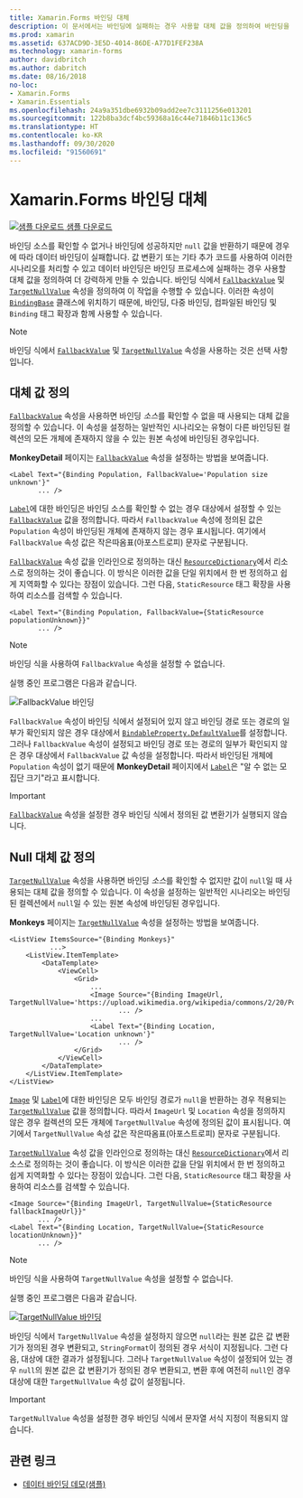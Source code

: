 ```yaml
---
title: Xamarin.Forms 바인딩 대체
description: 이 문서에서는 바인딩에 실패하는 경우 사용할 대체 값을 정의하여 바인딩을 보다 강력하게 만드는 방법에 대해 설명합니다.
ms.prod: xamarin
ms.assetid: 637ACD9D-3E5D-4014-86DE-A77D1FEF238A
ms.technology: xamarin-forms
author: davidbritch
ms.author: dabritch
ms.date: 08/16/2018
no-loc:
- Xamarin.Forms
- Xamarin.Essentials
ms.openlocfilehash: 24a9a351dbe6932b09add2ee7c3111256e013201
ms.sourcegitcommit: 122b8ba3dcf4bc59368a16c44e71846b11c136c5
ms.translationtype: HT
ms.contentlocale: ko-KR
ms.lasthandoff: 09/30/2020
ms.locfileid: "91560691"
---
```

# <a name="no-locxamarinforms-binding-fallbacks"></a>Xamarin.Forms 바인딩 대체

[![샘플 다운로드](~/media/shared/download.png) 샘플 다운로드](https://docs.microsoft.com/samples/xamarin/xamarin-forms-samples/databindingdemos)

바인딩 소스를 확인할 수 없거나 바인딩에 성공하지만 `null` 값을 반환하기 때문에 경우에 따라 데이터 바인딩이 실패합니다. 값 변환기 또는 기타 추가 코드를 사용하여 이러한 시나리오를 처리할 수 있고 데이터 바인딩은 바인딩 프로세스에 실패하는 경우 사용할 대체 값을 정의하여 더 강력하게 만들 수 있습니다. 바인딩 식에서 [`FallbackValue`](xref:Xamarin.Forms.BindingBase.FallbackValue) 및 [`TargetNullValue`](xref:Xamarin.Forms.BindingBase.TargetNullValue) 속성을 정의하여 이 작업을 수행할 수 있습니다. 이러한 속성이 [`BindingBase`](xref:Xamarin.Forms.BindingBase) 클래스에 위치하기 때문에, 바인딩, 다중 바인딩, 컴파일된 바인딩 및 `Binding` 태그 확장과 함께 사용할 수 있습니다.

> [!NOTE]
> 바인딩 식에서 [`FallbackValue`](xref:Xamarin.Forms.BindingBase.FallbackValue) 및 [`TargetNullValue`](xref:Xamarin.Forms.BindingBase.TargetNullValue) 속성을 사용하는 것은 선택 사항입니다.

## <a name="defining-a-fallback-value"></a>대체 값 정의

[`FallbackValue`](xref:Xamarin.Forms.BindingBase.FallbackValue) 속성을 사용하면 바인딩 *소스*를 확인할 수 없을 때 사용되는 대체 값을 정의할 수 있습니다. 이 속성을 설정하는 일반적인 시나리오는 유형이 다른 바인딩된 컬렉션의 모든 개체에 존재하지 않을 수 있는 원본 속성에 바인딩된 경우입니다.

**MonkeyDetail** 페이지는 [`FallbackValue`](xref:Xamarin.Forms.BindingBase.FallbackValue) 속성을 설정하는 방법을 보여줍니다.

```xaml
<Label Text="{Binding Population, FallbackValue='Population size unknown'}"
       ... />   
```

[`Label`](xref:Xamarin.Forms.Label)에 대한 바인딩은 바인딩 소스를 확인할 수 없는 경우 대상에서 설정할 수 있는 [`FallbackValue`](xref:Xamarin.Forms.BindingBase.FallbackValue) 값을 정의합니다. 따라서 `FallbackValue` 속성에 정의된 값은 `Population` 속성이 바인딩된 개체에 존재하지 않는 경우 표시됩니다. 여기에서 `FallbackValue` 속성 값은 작은따옴표(아포스트로피) 문자로 구분됩니다.

[`FallbackValue`](xref:Xamarin.Forms.BindingBase.FallbackValue) 속성 값을 인라인으로 정의하는 대신 [`ResourceDictionary`](xref:Xamarin.Forms.ResourceDictionary)에서 리소스로 정의하는 것이 좋습니다. 이 방식은 이러한 값을 단일 위치에서 한 번 정의하고 쉽게 지역화할 수 있다는 장점이 있습니다. 그런 다음, `StaticResource` 태그 확장을 사용하여 리소스를 검색할 수 있습니다.

```xaml
<Label Text="{Binding Population, FallbackValue={StaticResource populationUnknown}}"
       ... />  
```

> [!NOTE]
> 바인딩 식을 사용하여 `FallbackValue` 속성을 설정할 수 없습니다.

실행 중인 프로그램은 다음과 같습니다.

![FallbackValue 바인딩](binding-fallbacks-images/bindingunavailable-detail-cropped.png "FallbackValue 바인딩")

`FallbackValue` 속성이 바인딩 식에서 설정되어 있지 않고 바인딩 경로 또는 경로의 일부가 확인되지 않은 경우 대상에서 [`BindableProperty.DefaultValue`](xref:Xamarin.Forms.BindableProperty.DefaultValue)를 설정합니다. 그러나 `FallbackValue` 속성이 설정되고 바인딩 경로 또는 경로의 일부가 확인되지 않은 경우 대상에서 `FallbackValue` 값 속성을 설정합니다. 따라서 바인딩된 개체에 `Population` 속성이 없기 때문에 **MonkeyDetail** 페이지에서 [`Label`](xref:Xamarin.Forms.Label)은 "알 수 없는 모집단 크기"라고 표시합니다.

> [!IMPORTANT]
> [`FallbackValue`](xref:Xamarin.Forms.BindingBase.FallbackValue) 속성을 설정한 경우 바인딩 식에서 정의된 값 변환기가 실행되지 않습니다.

## <a name="defining-a-null-replacement-value"></a>Null 대체 값 정의

[`TargetNullValue`](xref:Xamarin.Forms.BindingBase.TargetNullValue) 속성을 사용하면 바인딩 *소스*를 확인할 수 없지만 값이 `null`일 때 사용되는 대체 값을 정의할 수 있습니다. 이 속성을 설정하는 일반적인 시나리오는 바인딩된 컬렉션에서 `null`일 수 있는 원본 속성에 바인딩된 경우입니다.

**Monkeys** 페이지는 [`TargetNullValue`](xref:Xamarin.Forms.BindingBase.TargetNullValue) 속성을 설정하는 방법을 보여줍니다.

```xaml
<ListView ItemsSource="{Binding Monkeys}"
          ...>
    <ListView.ItemTemplate>
        <DataTemplate>
            <ViewCell>
                <Grid>
                    ...
                    <Image Source="{Binding ImageUrl, TargetNullValue='https://upload.wikimedia.org/wikipedia/commons/2/20/Point_d_interrogation.jpg'}"
                           ... />
                    ...
                    <Label Text="{Binding Location, TargetNullValue='Location unknown'}"
                           ... />
                </Grid>
            </ViewCell>
        </DataTemplate>
    </ListView.ItemTemplate>
</ListView>
```

[`Image`](xref:Xamarin.Forms.Image) 및 [`Label`](xref:Xamarin.Forms.Label)에 대한 바인딩은 모두 바인딩 경로가 `null`을 반환하는 경우 적용되는 [`TargetNullValue`](xref:Xamarin.Forms.BindingBase.TargetNullValue) 값을 정의합니다. 따라서 `ImageUrl` 및 `Location` 속성을 정의하지 않은 경우 컬렉션의 모든 개체에 `TargetNullValue` 속성에 정의된 값이 표시됩니다. 여기에서 `TargetNullValue` 속성 값은 작은따옴표(아포스트로피) 문자로 구분됩니다.

[`TargetNullValue`](xref:Xamarin.Forms.BindingBase.TargetNullValue) 속성 값을 인라인으로 정의하는 대신 [`ResourceDictionary`](xref:Xamarin.Forms.ResourceDictionary)에서 리소스로 정의하는 것이 좋습니다. 이 방식은 이러한 값을 단일 위치에서 한 번 정의하고 쉽게 지역화할 수 있다는 장점이 있습니다. 그런 다음, `StaticResource` 태그 확장을 사용하여 리소스를 검색할 수 있습니다.

```xaml
<Image Source="{Binding ImageUrl, TargetNullValue={StaticResource fallbackImageUrl}}"
       ... />
<Label Text="{Binding Location, TargetNullValue={StaticResource locationUnknown}}"
       ... />
```

> [!NOTE]
> 바인딩 식을 사용하여 `TargetNullValue` 속성을 설정할 수 없습니다.

실행 중인 프로그램은 다음과 같습니다.

[![TargetNullValue 바인딩](binding-fallbacks-images/bindingunavailable-small.png "TargetNullValue 바인딩")](binding-fallbacks-images/bindingunavailable-large.png#lightbox "TargetNullValue 바인딩")

바인딩 식에서 `TargetNullValue` 속성을 설정하지 않으면 `null`라는 원본 값은 값 변환기가 정의된 경우 변환되고, `StringFormat`이 정의된 경우 서식이 지정됩니다. 그런 다음, 대상에 대한 결과가 설정됩니다. 그러나 `TargetNullValue` 속성이 설정되어 있는 경우 `null`의 원본 값은 값 변환기가 정의된 경우 변환되고, 변환 후에 여전히 `null`인 경우 대상에 대한 `TargetNullValue` 속성 값이 설정됩니다.

> [!IMPORTANT]
> `TargetNullValue` 속성을 설정한 경우 바인딩 식에서 문자열 서식 지정이 적용되지 않습니다.

## <a name="related-links"></a>관련 링크

- [데이터 바인딩 데모(샘플)](/samples/xamarin/xamarin-forms-samples/databindingdemos)